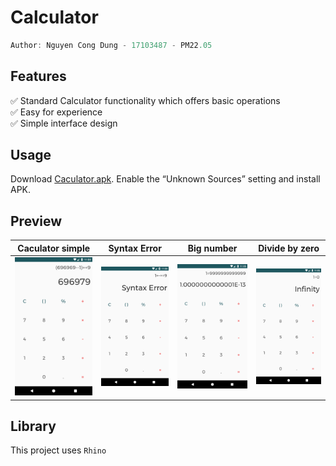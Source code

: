# Calculator
```kotlin
Author: Nguyen Cong Dung - 17103487 - PM22.05
```

## Features
✅ Standard Calculator functionality which offers basic operations  
✅ Easy for experience  
✅ Simple interface design  

## Usage
Download [Caculator.apk](https://raw.githubusercontent.com/DungGramer/Calculator/master/Calculator.apk). Enable the “Unknown Sources” setting and install APK.

## Preview
Caculator simple | Syntax Error | Big number| Divide by zero
:---------------:|:------------:|:---------:|:--------------:
![](https://raw.githubusercontent.com/DungGramer/Calculator/master/screenshot/Screenshot_1.png) | ![](https://raw.githubusercontent.com/DungGramer/Calculator/master/screenshot/Screenshot_2.png) | ![](https://raw.githubusercontent.com/DungGramer/Calculator/master/screenshot/Screenshot_3.png) | ![](https://raw.githubusercontent.com/DungGramer/Calculator/master/screenshot/Screenshot_4.png)

## Library
This project uses `Rhino`
